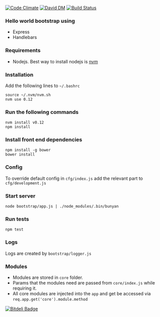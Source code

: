 [![Code Climate](https://codeclimate.com/github/swarajgiri/express-bootstrap/badges/gpa.svg)](https://codeclimate.com/github/swarajgiri/express-bootstrap)
[![David DM](https://david-dm.org/swarajgiri/express-bootstrap.svg)](https://david-dm.org/swarajgiri/express-bootstrap.svg)
[![Build Status](https://travis-ci.org/swarajgiri/express-bootstrap.svg?branch=master)](https://travis-ci.org/swarajgiri/express-bootstrap)

### Hello world bootstrap using
- Express
- Handlebars

### Requirements
-  Nodejs. Best way to install nodejs is [nvm](https://github.com/creationix/nvm)

### Installation
Add the following lines to `~/.bashrc`
```
source ~/.nvm/nvm.sh
nvm use 0.12
```

### Run the following commands
```
nvm install v0.12
npm install
```

### Install front end dependencies

```
npm install -g bower
bower install
```

### Config
To override default config in `cfg/index.js` add the relevant part to `cfg/development.js`

### Start server
`node bootstrap/app.js | ./node_modules/.bin/bunyan`

### Run tests
`npm test`

### Logs
Logs are created by `bootstrap/logger.js`

### Modules
- Modules are stored in `core` folder.
- Params that the modules need are passed from `core/index.js` while requiring it.
- All core modules are injected into the `app` and get be accessed via `req.app.get('core').module.method`

[![Bitdeli Badge](https://d2weczhvl823v0.cloudfront.net/swarajgiri/express-bootstrap/trend.png)](https://bitdeli.com/free "Bitdeli Badge")

